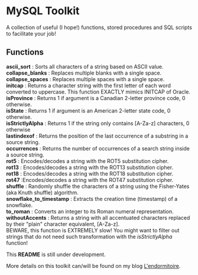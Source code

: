 # MySQL Toolkit

A collection of useful (I hope!) functions, stored procedures and SQL scripts to facilitate your job!

## Functions

**ascii_sort** : Sorts all characters of a string based on ASCII value.  
**collapse_blanks** : Replaces multiple blanks with a single space.  
**collapse_spaces** : Replaces multiple spaces with a single space.  
**initcap** : Returns a character string with the first letter of each word converted to uppercase. This function EXACTLY mimics INITCAP of Oracle.  
**isProvince** : Returns 1 if argument is a Canadian 2-letter province code, 0 otherwise.  
**isState** : Returns 1 if argument is an American 2-letter state code, 0 otherwise.  
**isStrictlyAlpha** : Returns 1 if the string only contains [A-Za-z] characters, 0 otherwise  
**lastindexof** : Returns the position of the last occurrence of a substring in a source string.  
**occurrences** : Returns the number of occurrences of a search string inside a source string.    
**rot5** : Encodes/decodes a string with the ROT5 substitution cipher.  
**rot13** : Encodes/decodes a string with the ROT13 substitution cipher.  
**rot18** : Encodes/decodes a string with the ROT18 substitution cipher.  
**rot47** :Encodes/decodes a string with the ROT47 substitution cipher.  
**shuffle** : Randomly shuffle the characters of a string using the Fisher-Yates (aka Knuth shuffle) algorithm.  
**snowflake_to_timestamp** : Extracts the creation time (timestamp) of a snowflake.  
**to_roman** : Converts an integer to its Roman numeral representation.  
**withoutAccents** : Returns a string with all accentuated characters replaced by their "plain" character equivalent, [A-Za-z].  
BEWARE, this function is EXTREMELY slow!  You might want to filter out strings that do not need such transformation with the *isStrictlyAlpha* function!     
 

This **README** is still under development.  

More details on this toolkit can/will be found on my blog [L'endormitoire](http://www.endormitoire.wordpress.com).  